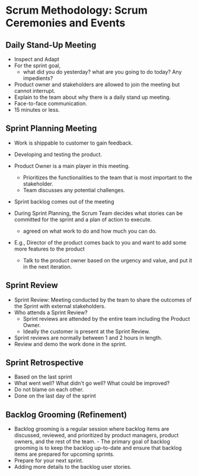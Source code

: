 # Scrum Methodology: Scrum Ceremonies and Events

## Daily Stand-Up Meeting

- Inspect and Adapt
- For the sprint goal,
  - what did you do yesterday? what are you going to do today? Any impedients?
- Product owner and stakeholders are allowed to join the meeting but cannot interrupt.
- Explain to the team about why there is a daily stand up meeting.
- Face-to-face communication.
- 15 minutes or less.

## Sprint Planning Meeting

- Work is shippable to customer to gain feedback.
- Developing and testing the product.
- Product Owner is a main player in this meeting.
  - Prioritizes the functionalities to the team that is most important to the stakeholder.
  - Team discusses any potential challenges.
- Sprint backlog comes out of the meeting
- During Sprint Planning, the Scrum Team decides what stories can be committed for the sprint and a plan of action to execute.

  - agreed on what work to do and how much you can do.

- E.g., Director of the product comes back to you and want to add some more features to the product
  - Talk to the product owner based on the urgency and value, and put it in the next iteration.

## Sprint Review

- Sprint Review: Meeting conducted by the team to share the outcomes of the Sprint with external stakeholders.
- Who attends a Sprint Review?
  - Sprint reviews are attended by the entire team including the Product Owner.
  - Ideally the customer is present at the Sprint Review.
- Sprint reviews are normally between 1 and 2 hours in length.
- Review and demo the work done in the sprint.

## Sprint Retrospective

- Based on the last sprint
- What went well? What didn't go well? What could be improved?
- Do not blame on each other.
- Done on the last day of the sprint

## Backlog Grooming (Refinement)

- Backlog grooming is a regular session where backlog items are discussed, reviewed, and prioritized by product managers, product owners, and the rest of the team. - The primary goal of backlog grooming is to keep the backlog up-to-date and ensure that backlog items are prepared for upcoming sprints.
- Prepare for your next sprint.
- Adding more details to the backlog user stories.


